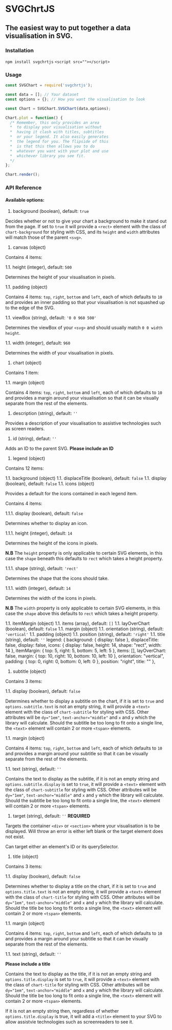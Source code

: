 SVGChrtJS
=========

The easiest way to put together a data visualisation in SVG.
------------------------------------------------------------

### Installation

`npm install svgchrtjs`
`<script src=""></script>`

### Usage

```javascript
const SVGChart = require('svgchrtjs');

const data = []; // Your dataset
const options = {}; // How you want the visualisation to look

const Chart = SVGChart.SVGChart(data,options);

Chart.plot = function() {
  /* Remember, this only provides an area
  *  to display your visualisation without
  *  having it clash with titles, subtitles
  *  or your legend. It also easily generates
  *  the legend for you. The flipside of this
  *  is that this then allows you to do
  *  whatever you want with your plot and use
  *  whichever library you see fit.
  */
};

Chart.render();
```

### API Reference

#### Available options:

1. background (boolean), default: `true`

Decides whether or not to give your chart a background to make it stand out from the page. If set to `true` it will provide a `<rect>` element with the class of `chart-background` for styling with CSS, and its `height` and `width` attributes will match those of the parent `<svg>`.

1. canvas (object)

Contains 4 items:

1.1. height (integer), default: `500`

Determines the height of your visualisation in pixels.

1.1. padding (object)

Contains 4 items: `top`, `right`, `bottom` and `left`, each of which defaults to `10` and provides an inner padding so that your visualisation is not squashed up to the edge of the SVG.

1.1. viewBox (string), default: `'0 0 960 500'`

Determines the viewBox of your `<svg>` and should usually match `0 0 width height`.

1.1. width (integer), default: `960`

Determines the width of your visualisation in pixels.

1. chart (object)

Contains 1 item:

1.1. margin (object)

Contains 4 items: `top`, `right`, `bottom` and `left`, each of which defaults to `10` and provides a margin around your visualisation so that it can be visually separate from the rest of the elements.

1. description (string), default: `''`

Provides a description of your visualisation to assistive technologies such as screen readers.

1. id (string), defaut: `''`

Adds an ID to the parent SVG. **Please include an ID**

1. legend (object)

Contains 12 items:

1.1. background (object)
1.1. displaceTitle (boolean), default: `false`
1.1. display (boolean), default: `false`
1.1. icons (object)

Provides a default for the icons contained in each legend item.

Contains 4 items:

1.1.1. display (boolean), default: `false`

Determines whether to display an icon.

1.1.1. height (integer), default: `14`

Determines the height of the icons in pixels.

**N.B** The `height` property is only applicable to certain SVG elements, in this case the `shape` beneath this defaults to `rect` which takes a height property.

1.1.1. shape (string), default: `'rect'`

Determines the shape that the icons should take.

1.1.1. width (integer), default: `14`

Determines the width of the icons in pixels.

**N.B** The `width` property is only applicable to certain SVG elements, in this case the `shape` above this defaults to `rect` which takes a height property.

1.1. itemMargin (object)
1.1. items (array), default: `[]`
1.1. layOverChart (boolean), default: `false`
1.1. margin (object)
1.1. orientation (string), default: `'vertical'`
1.1. padding (object)
1.1. position (string), default: `'right'`
1.1. title (string), default: `''`
    legend: {
      background: { display: false },
      displaceTitle: false,
      display: false,
      icons: {
        display: false,
        height: 14,
        shape: "rect",
        width: 14
      },
      itemMargin: { top: 5, right: 5, bottom: 5, left: 5 },
      items: [],
      layOverChart: false,
      margin: { top: 10, right: 10, bottom: 10, left: 10 },
      orientation: "vertical",
      padding: { top: 0, right: 0, bottom: 0, left: 0 },
      position: "right",
      title: ""
    },
1. subtitle (object)

Contains 3 items:

1.1. display (boolean), default: `false`

Determines whether to display a subtitle on the chart, if it is set to `true` and `options.subtitle.text` is not an empty string, it will provide a `<text>` element with the class of `chart-subtitle` for styling with CSS. Other attributes will be `dy="1em"`, `text-anchor="middle"` and `x` and `y` which the library will calculate. Should the subtitle be too long to fit onto a single line, the `<text>` element will contain 2 or more `<tspan>` elements.

1.1. margin (object)

Contains 4 items: `top`, `right`, `bottom` and `left`, each of which defaults to `10` and provides a margin around your subtitle so that it can be visually separate from the rest of the elements.

1.1. text (string), default: `''`

Contains the text to display as the subtitle, if it is not an empty string and `options.subtitle.display` is set to `true`, it will provide a `<text>` element with the class of `chart-subtitle` for styling with CSS. Other attributes will be `dy="1em"`, `text-anchor="middle"` and `x` and `y` which the library will calculate. Should the subtitle be too long to fit onto a single line, the `<text>` element will contain 2 or more `<tspan>` elements.

1. target (string), default: `''` **REQUIRED**

Targets the container `<div>` or `<section>` where your visualisation is to be displayed. Will throw an error is either left blank or the target element does not exist.

Can target either an element's ID or its querySelector.

1. title (object)

Contains 3 items:

1.1. display (boolean), default: `false`

Determines whether to display a title on the chart, if it is set to `true` and `options.title.text` is not an empty string, it will provide a `<text>` element with the class of `chart-title` for styling with CSS. Other attributes will be `dy="1em"`, `text-anchor="middle"` and `x` and `y` which the library will calculate. Should the title be too long to fit onto a single line, the `<text>` element will contain 2 or more `<tspan>` elements.

1.1. margin (object)

Contains 4 items: `top`, `right`, `bottom` and `left`, each of which defaults to `10` and provides a margin around your subtitle so that it can be visually separate from the rest of the elements.

1.1. text (string), default: `''`

**Please include a title**

Contains the text to display as the title, if it is not an empty string and `options.title.display` is set to `true`, it will provide a `<text>` element with the class of `chart-title` for styling with CSS. Other attributes will be `dy="1em"`, `text-anchor="middle"` and `x` and `y` which the library will calculate. Should the title be too long to fit onto a single line, the `<text>` element will contain 2 or more `<tspan>` elements.

If it is not an empty string then, regardless of whether `options.title.display` is true, it will add a `<title>` element to your SVG to allow assistvie technologies such as screenreaders to see it.
